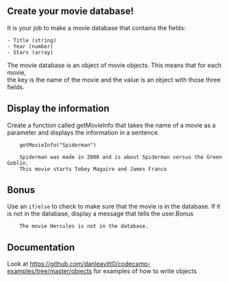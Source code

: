 ## Create your movie database!

It is your job to make a movie database that contains the fields:

    - Title (string)
    - Year (number)
    - Stars (array)

The movie database is an object of movie objects. This means that for each movie,  
the key is the name of the movie and the value is an object with those three fields.

## Display the information

Create a function called getMovieInfo that takes the name of a movie as a parameter
and displays the information in a sentence.

```
    getMovieInfo("Spiderman")
```

```
    Spiderman was made in 2000 and is about Spiderman versus the Green Goblin.
    This movie starts Tobey Maguire and James Franco
```

## Bonus

Use an `if/else` to check to make sure that the movie is in the database. If it 
is not in the database, display a message that tells the user.Bonus

```
    The movie Hercules is not in the database.
```

## Documentation
Look at https://github.com/danleavitt0/codecamp-examples/tree/master/objects for examples of how to write objects